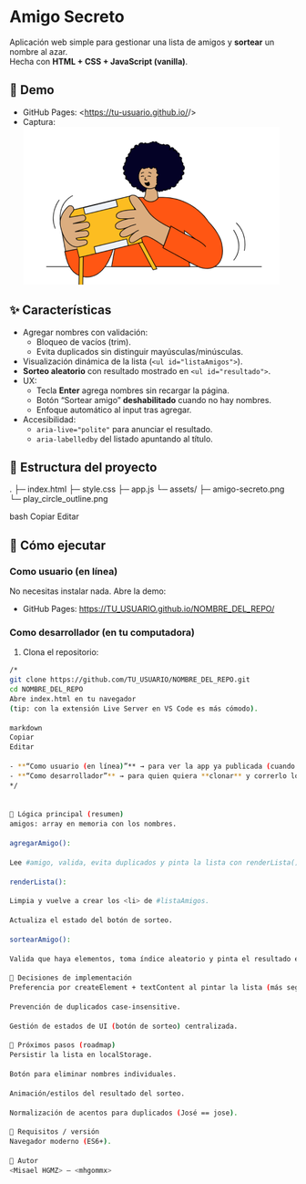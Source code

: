 # Amigo Secreto

Aplicación web simple para gestionar una lista de amigos y **sortear** un nombre al azar.  
Hecha con **HTML + CSS + JavaScript (vanilla)**.

## 🎯 Demo
- GitHub Pages: <https://tu-usuario.github.io/<nombre-del-repo>/>
- Captura:
  ![Pantalla principal](assets/amigo-secreto.png)

## ✨ Características
- Agregar nombres con validación:
  - Bloqueo de vacíos (trim).
  - Evita duplicados sin distinguir mayúsculas/minúsculas.
- Visualización dinámica de la lista (`<ul id="listaAmigos">`).
- **Sorteo aleatorio** con resultado mostrado en `<ul id="resultado">`.
- UX:
  - Tecla **Enter** agrega nombres sin recargar la página.
  - Botón “Sortear amigo” **deshabilitado** cuando no hay nombres.
  - Enfoque automático al input tras agregar.
- Accesibilidad:
  - `aria-live="polite"` para anunciar el resultado.
  - `aria-labelledby` del listado apuntando al título.

## 🧩 Estructura del proyecto
.
├─ index.html
├─ style.css
├─ app.js
└─ assets/
├─ amigo-secreto.png
└─ play_circle_outline.png

bash
Copiar
Editar

## 🚀 Cómo ejecutar

### Como usuario (en línea)
No necesitas instalar nada. Abre la demo:
- GitHub Pages: <https://TU_USUARIO.github.io/NOMBRE_DEL_REPO/>

### Como desarrollador (en tu computadora)
1) Clona el repositorio:
```bash
/*
git clone https://github.com/TU_USUARIO/NOMBRE_DEL_REPO.git
cd NOMBRE_DEL_REPO
Abre index.html en tu navegador
(tip: con la extensión Live Server en VS Code es más cómodo).

markdown
Copiar
Editar

- **“Como usuario (en línea)”** → para ver la app ya publicada (cuando actives GitHub Pages).
- **“Como desarrollador”** → para quien quiera **clonar** y correrlo localmente con `git clone`.
*/


🧠 Lógica principal (resumen)
amigos: array en memoria con los nombres.

agregarAmigo():

Lee #amigo, valida, evita duplicados y pinta la lista con renderLista().

renderLista():

Limpia y vuelve a crear los <li> de #listaAmigos.

Actualiza el estado del botón de sorteo.

sortearAmigo():

Valida que haya elementos, toma índice aleatorio y pinta el resultado en #resultado.

🔧 Decisiones de implementación
Preferencia por createElement + textContent al pintar la lista (más seguro que innerHTML).

Prevención de duplicados case-insensitive.

Gestión de estados de UI (botón de sorteo) centralizada.

📌 Próximos pasos (roadmap)
Persistir la lista en localStorage.

Botón para eliminar nombres individuales.

Animación/estilos del resultado del sorteo.

Normalización de acentos para duplicados (José == jose).

📝 Requisitos / versión
Navegador moderno (ES6+).

👤 Autor
<Misael HGMZ> — <mhgommx>